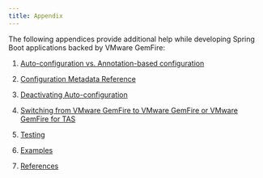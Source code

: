 ```yaml
---
title: Appendix
---
```


<!-- 
 Copyright (c) VMware, Inc. 2022. All rights reserved.
 Licensed to the Apache Software Foundation (ASF) under one or more contributor license
 agreements. See the NOTICE file distributed with this work for additional information regarding
 copyright ownership. The ASF licenses this file to You under the Apache License, Version 2.0 (the
 "License"); you may not use this file except in compliance with the License. You may obtain a
 copy of the License at
 
 http://www.apache.org/licenses/LICENSE-2.0
 
 Unless required by applicable law or agreed to in writing, software distributed under the License
 is distributed on an "AS IS" BASIS, WITHOUT WARRANTIES OR CONDITIONS OF ANY KIND, either express
 or implied. See the License for the specific language governing permissions and limitations under
 the License.
-->

The following appendices provide additional help while developing Spring
Boot applications backed by VMware GemFire:

1.  [Auto-configuration vs. Annotation-based
    configuration](./configuration-annotations.html)

2.  [Configuration Metadata Reference](./configuration-properties.html)

3.  [Deactivating Auto-configuration](./configuration-deactivate.html)

4.  [Switching from VMware GemFire to VMware GemFire or
    VMware GemFire for TAS](#geode-gemfire-switch)

6.  [Testing](#geode-testing-support)

7.  [Examples](#geode-examples)

8.  [References](#references)

